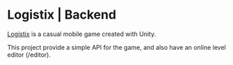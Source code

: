 # Logistix | Backend

[Logistix](https://play.google.com/store/apps/details?id=com.donix.logistix) is a casual mobile game created with Unity. 

This project provide a simple API for the game, and also have an online level editor (/editor).